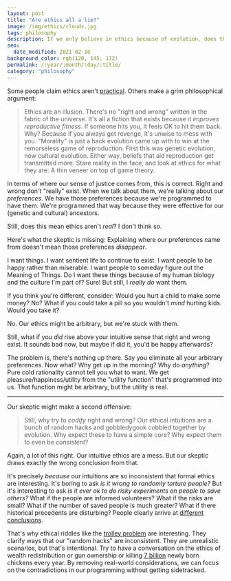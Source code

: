 ```yaml
---
layout: post
title: "Are ethics all a lie?"
image: /img/ethics/clouds.jpg
tags: philosophy
description: If we only believe in ethics because of evolution, does that mean ethics are a lie?
seo:
  date_modified: 2021-02-16
background_color: rgb(120, 145, 172)
permalink: /:year/:month/:day/:title/
category: "philosophy"
---
```


Some people claim ethics aren't [practical](https://dynomight.net/2020/10/29/pragmatic-reasons-to-believe-in-formal-ethics/). Others make a grim philosophical argument:

 > Ethics are an illusion. There's no "right and wrong" written in the fabric of the universe. It's all a fiction that exists because it *improves reproductive fitness*. If someone hits you, it feels OK to hit them back. Why? Because if you always get revenge, it's unwise to mess with you. "Morality" is just a hack evolution came up with to win at the remorseless game of reproduction. First this was genetic evolution, now cultural evolution. Either way, beliefs that aid reproduction get transmitted more. Stare reality in the face, and look at ethics for what they are: A thin veneer on top of game theory.

In terms of where our sense of justice comes from, this is correct. Right and wrong don't "really" exist. When we talk about them, we're talking about our *preferences*. We have those preferences because we're programmed to have them. We're programmed that way because they were effective for our (genetic and cultural) ancestors.

Still, does this mean ethics aren't *real*? I don't think so.

Here's what the skeptic is missing: Explaining where our preferences came from doesn't mean those preferences *disappear*.

I want things. I want sentient life to continue to exist. I want people to be happy rather than miserable. I want people to someday figure out the Meaning of Things. Do I want these things because of my human biology and the culture I'm part of? Sure! But still, I *really do* want them.

If you think you're different, consider: Would you hurt a child to make some money? No? What if you could take a pill so you wouldn't *mind* hurting kids. Would you take it?

No. Our ethics might be arbitrary, but we're stuck with them.

Still, what if you *did* rise above your intuitive sense that right and wrong exist. It sounds bad now, but maybe if did it, you'd be happy afterwards?

The problem is, there's nothing up there. Say you eliminate all your arbitrary preferences. Now what? Why get up in the morning? Why do *anything*? Pure cold rationality cannot tell you what to want. We get pleasure/happiness/utility from the "utility function" that's programmed into us. That function might be arbitrary, but the utility is real.

---

Our skeptic might make a second offensive:

> Still, why try to *codify* right and wrong? Our ethical intuitions are a bunch of random hacks and gobbledygook cobbled together by evolution. Why expect these to have a simple core? Why expect them to even be *consistent*?

Again, a lot of this right. Our intuitive ethics are a mess. But our skeptic draws exactly the wrong conclusion from that.

It's precisely *because* our intuitions are so inconsistent that formal ethics are interesting. It's boring to ask *is it wrong to randomly torture people?*
 But it's interesting to ask *is it ever ok to do risky experiments on people to save others?* What if the people are informed volunteers? What if the risks are small? What if the number of saved people is much greater? What if there historical precedents are disturbing? People clearly arrive at [different conclusions](https://en.wikipedia.org/wiki/Human_challenge_study).

That's why ethical riddles like the [trolley problem](https://en.wikipedia.org/wiki/Trolley_problem) are interesting. They clarify ways that our "random hacks" are inconsistent. They are unrealistic scenarios, but that's intentional. Try to have a conversation on the ethics of wealth redistribution or gun ownership or killing [7 billion](https://en.wikipedia.org/wiki/Chick_culling) newly born chickens every year. By removing real-world considerations, we can focus on the contradictions in our programming without getting sidetracked.